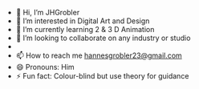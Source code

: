 - 👋 Hi, I’m JHGrobler
- 👀 I’m interested in Digital Art and Design
- 🌱 I’m currently learning 2 & 3 D Animation
- 💞️ I’m looking to collaborate on any industry or studio
- 
- 📫 How to reach me hannesgrobler23@gmail.com
- 😄 Pronouns: Him
- ⚡ Fun fact: Colour-blind but use theory for guidance 

<!---
JHG606/JHG606 is a ✨ special ✨ repository because its `README.md` (this file) appears on your GitHub profile.
You can click the Preview link to take a look at your changes.
--->
